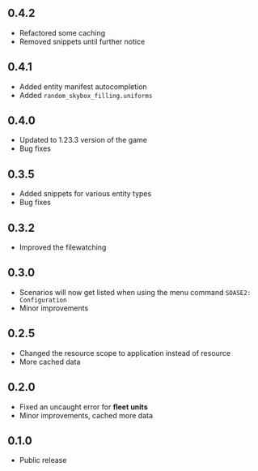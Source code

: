 ## 0.4.2

-  Refactored some caching
-  Removed snippets until further notice

## 0.4.1

-   Added entity manifest autocompletion
-   Added `random_skybox_filling.uniforms`

## 0.4.0

-   Updated to 1.23.3 version of the game
-   Bug fixes

## 0.3.5

-   Added snippets for various entity types
-   Bug fixes

## 0.3.2

-   Improved the filewatching

## 0.3.0

-   Scenarios will now get listed when using the menu command `SOASE2: Configuration`
-   Minor improvements

## 0.2.5

-   Changed the resource scope to application instead of resource
-   More cached data

## 0.2.0

-   Fixed an uncaught error for **fleet units**
-   Minor improvements, cached more data

## 0.1.0

-   Public release
